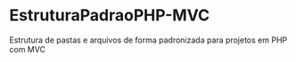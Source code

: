 # EstruturaPadraoPHP-MVC
Estrutura de pastas e arquivos de forma padronizada para projetos em PHP com MVC
